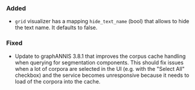 ### Added

- `grid` visualizer has a mapping `hide_text_name` (bool) that allows to hide the text name. It defaults to false.

### Fixed

- Update to graphANNIS 3.8.1 that improves the corpus cache handling when
querying for segmentation components. This should fix issues when a lot of
corpora are selected in the UI (e.g. with the "Select All" checkbox) and the
service becomes unresponsive because it needs to load of the corpora into the
cache.
